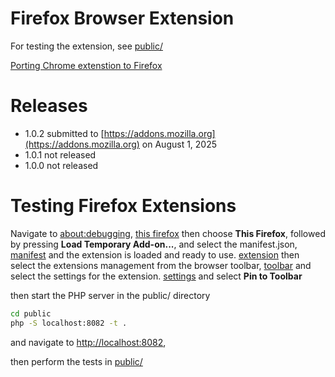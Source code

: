# Firefox Browser Extension
For testing the extension, see [public/](../../public/README.md)

[Porting Chrome extenstion to Firefox](https://extensionworkshop.com/documentation/develop/porting-a-google-chrome-extension/)

# Releases
- 1.0.2 submitted to [https://addons.mozilla.org](https://addons.mozilla.org) on August 1, 2025
- 1.0.1 not released
- 1.0.0 not released

# Testing Firefox Extensions
Navigate to [about:debugging](about:debugging), 
[this firefox](images/testing.png)
then choose **This Firefox**, followed by pressing **Load Temporary Add-on...**, and select the manifest.json,
[manifest](images/manifest.png)
and the extension is loaded and ready to use.
[extension](images/extension.png)
then select the extensions management from the browser toolbar,
[toolbar](images/toolbar.png)
and select the settings for the extension.
[settings](images/extension-settings.png)
and select **Pin to Toolbar**

then start the PHP server in the public/ directory

```sh
cd public
php -S localhost:8082 -t .
```

and navigate to [http://localhost:8082](http://localhost:8082),

then perform the tests in [public/](../../public/README.md)

